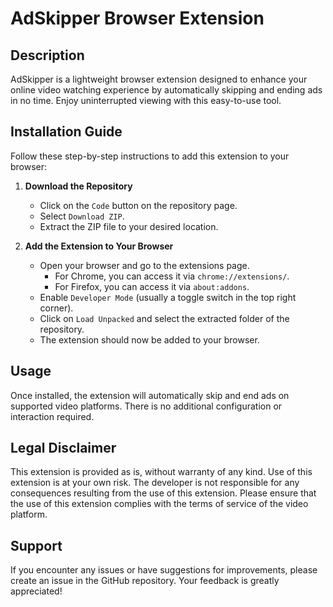 # AdSkipper Browser Extension

## Description
AdSkipper is a lightweight browser extension designed to enhance your online video watching experience by automatically skipping and ending ads in no time. Enjoy uninterrupted viewing with this easy-to-use tool.

## Installation Guide

Follow these step-by-step instructions to add this extension to your browser:

1. **Download the Repository**
    - Click on the `Code` button on the repository page.
    - Select `Download ZIP`.
    - Extract the ZIP file to your desired location.

2. **Add the Extension to Your Browser**
    - Open your browser and go to the extensions page.
        - For Chrome, you can access it via `chrome://extensions/`.
        - For Firefox, you can access it via `about:addons`.
    - Enable `Developer Mode` (usually a toggle switch in the top right corner).
    - Click on `Load Unpacked` and select the extracted folder of the repository.
    - The extension should now be added to your browser.

## Usage
Once installed, the extension will automatically skip and end ads on supported video platforms. There is no additional configuration or interaction required.

## Legal Disclaimer
This extension is provided as is, without warranty of any kind. Use of this extension is at your own risk. The developer is not responsible for any consequences resulting from the use of this extension. Please ensure that the use of this extension complies with the terms of service of the video platform.

## Support
If you encounter any issues or have suggestions for improvements, please create an issue in the GitHub repository. Your feedback is greatly appreciated!
